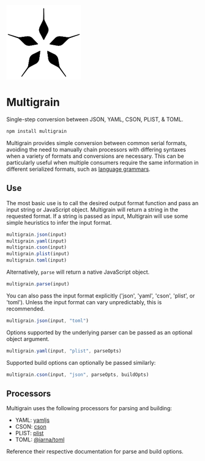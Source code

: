 <img alt="Multigrain logo" src="img/logo.png" width="195px" height = "195px" />

# Multigrain
Single-step conversion between JSON, YAML, CSON, PLIST, & TOML.

```sh
npm install multigrain
```

Multigrain provides simple conversion between common serial formats, avoiding the need to manually chain processors with differing syntaxes when a variety of formats and conversions are necessary. This can be particularly useful when multiple consumers require the same information in different serialized formats, such as [language grammars]().

## Use

The most basic use is to call the desired output format function and pass an input string or JavaScript object. Multigrain will return a string in the requested format. If a string is passed as input, Multigrain will use some simple heuristics to infer the input format.

```js
multigrain.json(input)
multigrain.yaml(input)
multigrain.cson(input)
multigrain.plist(input)
multigrain.toml(input)
```

Alternatively, `parse` will return a native JavaScript object.

```js
multigrain.parse(input)
```

You can also pass the input format explicitly ('json', 'yaml', 'cson', 'plist', or 'toml'). Unless the input format can vary unpredictably, this is recommended.

```js
multigrain.json(input, "toml")
```

Options supported by the underlying parser can be passed as an optional object argument.

```js
multigrain.yaml(input, "plist", parseOpts)
```

Supported build options can optionally be passed similarly:

```js
multigrain.cson(input, "json", parseOpts, buildOpts)
```

## Processors

Multigrain uses the following processors for parsing and building:

- YAML: [yamljs](https://www.npmjs.com/package/yamljs)
- CSON: [cson](https://www.npmjs.com/package/cson)
- PLIST: [plist](https://www.npmjs.com/package/plist)
- TOML: [@iarna/toml](https://www.npmjs.com/package/@iarna/toml)

Reference their respective documentation for parse and build options.
